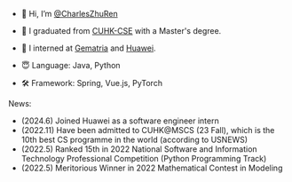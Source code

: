 - 👋 Hi, I’m [@CharlesZhuRen](github.com/CharlesZhuRen)
- 👀 I graduated from [CUHK-CSE](https://www.cse.cuhk.edu.hk/) with a Master's degree.
- 💞️ I interned at [Gematria](https://gematria.tech/) and [Huawei](https://www.huawei.com/en/).
  
- 😇 Language: Java, Python
- 🛠️ Framework: Spring, Vue.js, PyTorch

News:
- (2024.6) Joined Huawei as a software engineer intern
- (2022.11) Have been admitted to CUHK@MSCS (23 Fall), which is the 10th best CS programme in the world (according to USNEWS)
- (2022.5) Ranked 15th in 2022 National Software and Information Technology Professional Competition (Python Programming Track)
- (2022.5) Meritorious Winner in 2022 Mathematical Contest in Modeling
